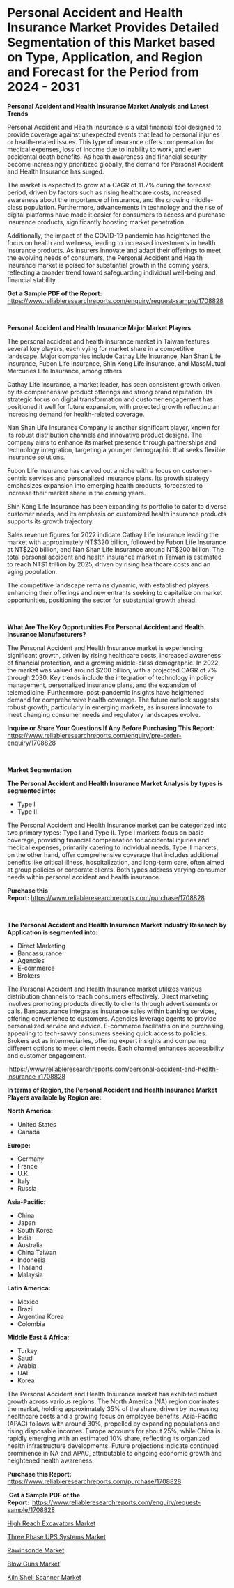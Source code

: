 <p><h1>Personal Accident and Health Insurance Market Provides Detailed Segmentation of this Market based on Type, Application, and Region and Forecast for the Period from 2024 - 2031</h1></p><p><strong>Personal Accident and Health Insurance Market Analysis and Latest Trends</strong></p>
<p><p>Personal Accident and Health Insurance is a vital financial tool designed to provide coverage against unexpected events that lead to personal injuries or health-related issues. This type of insurance offers compensation for medical expenses, loss of income due to inability to work, and even accidental death benefits. As health awareness and financial security become increasingly prioritized globally, the demand for Personal Accident and Health Insurance has surged.</p><p>The market is expected to grow at a CAGR of 11.7% during the forecast period, driven by factors such as rising healthcare costs, increased awareness about the importance of insurance, and the growing middle-class population. Furthermore, advancements in technology and the rise of digital platforms have made it easier for consumers to access and purchase insurance products, significantly boosting market penetration. </p><p>Additionally, the impact of the COVID-19 pandemic has heightened the focus on health and wellness, leading to increased investments in health insurance products. As insurers innovate and adapt their offerings to meet the evolving needs of consumers, the Personal Accident and Health Insurance market is poised for substantial growth in the coming years, reflecting a broader trend toward safeguarding individual well-being and financial stability.</p></p>
<p><strong>Get a Sample PDF of the Report:&nbsp;</strong> <a href="https://www.reliableresearchreports.com/enquiry/request-sample/1708828?utm_campaign=1625&utm_medium=2&utm_source=Github&utm_content=ia&utm_term=21102024&utm_id=personal-accident-and-health-insurance">https://www.reliableresearchreports.com/enquiry/request-sample/1708828</a></p>
<p>&nbsp;</p>
<p><strong>Personal Accident and Health Insurance Major Market Players</strong></p>
<p><p>The personal accident and health insurance market in Taiwan features several key players, each vying for market share in a competitive landscape. Major companies include Cathay Life Insurance, Nan Shan Life Insurance, Fubon Life Insurance, Shin Kong Life Insurance, and MassMutual Mercuries Life Insurance, among others.</p><p>Cathay Life Insurance, a market leader, has seen consistent growth driven by its comprehensive product offerings and strong brand reputation. Its strategic focus on digital transformation and customer engagement has positioned it well for future expansion, with projected growth reflecting an increasing demand for health-related coverage.</p><p>Nan Shan Life Insurance Company is another significant player, known for its robust distribution channels and innovative product designs. The company aims to enhance its market presence through partnerships and technology integration, targeting a younger demographic that seeks flexible insurance solutions.</p><p>Fubon Life Insurance has carved out a niche with a focus on customer-centric services and personalized insurance plans. Its growth strategy emphasizes expansion into emerging health products, forecasted to increase their market share in the coming years.</p><p>Shin Kong Life Insurance has been expanding its portfolio to cater to diverse customer needs, and its emphasis on customized health insurance products supports its growth trajectory.</p><p>Sales revenue figures for 2022 indicate Cathay Life Insurance leading the market with approximately NT$320 billion, followed by Fubon Life Insurance at NT$220 billion, and Nan Shan Life Insurance around NT$200 billion. The total personal accident and health insurance market in Taiwan is estimated to reach NT$1 trillion by 2025, driven by rising healthcare costs and an aging population.</p><p>The competitive landscape remains dynamic, with established players enhancing their offerings and new entrants seeking to capitalize on market opportunities, positioning the sector for substantial growth ahead.</p></p>
<p>&nbsp;</p>
<p><strong>What Are The Key Opportunities For Personal Accident and Health Insurance Manufacturers?</strong></p>
<p><p>The Personal Accident and Health Insurance market is experiencing significant growth, driven by rising healthcare costs, increased awareness of financial protection, and a growing middle-class demographic. In 2022, the market was valued around $200 billion, with a projected CAGR of 7% through 2030. Key trends include the integration of technology in policy management, personalized insurance plans, and the expansion of telemedicine. Furthermore, post-pandemic insights have heightened demand for comprehensive health coverage. The future outlook suggests robust growth, particularly in emerging markets, as insurers innovate to meet changing consumer needs and regulatory landscapes evolve.</p></p>
<p><strong>Inquire or Share Your Questions If Any Before Purchasing This Report:</strong> <a href="https://www.reliableresearchreports.com/enquiry/pre-order-enquiry/1708828?utm_campaign=1625&utm_medium=2&utm_source=Github&utm_content=ia&utm_term=21102024&utm_id=personal-accident-and-health-insurance">https://www.reliableresearchreports.com/enquiry/pre-order-enquiry/1708828</a></p>
<p>&nbsp;</p>
<p><strong>Market Segmentation</strong></p>
<p><strong>The Personal Accident and Health Insurance Market Analysis by types is segmented into:</strong></p>
<p><ul><li>Type I</li><li>Type II</li></ul></p>
<p><p>The Personal Accident and Health Insurance market can be categorized into two primary types: Type I and Type II. Type I markets focus on basic coverage, providing financial compensation for accidental injuries and medical expenses, primarily catering to individual needs. Type II markets, on the other hand, offer comprehensive coverage that includes additional benefits like critical illness, hospitalization, and long-term care, often aimed at group policies or corporate clients. Both types address varying consumer needs within personal accident and health insurance.</p></p>
<p><strong>Purchase this Report:&nbsp;</strong><a href="https://www.reliableresearchreports.com/purchase/1708828?utm_campaign=1625&utm_medium=2&utm_source=Github&utm_content=ia&utm_term=21102024&utm_id=personal-accident-and-health-insurance">https://www.reliableresearchreports.com/purchase/1708828</a></p>
<p>&nbsp;</p>
<p><strong>The Personal Accident and Health Insurance Market Industry Research by Application is segmented into:</strong></p>
<p><ul><li>Direct Marketing</li><li>Bancassurance</li><li>Agencies</li><li>E-commerce</li><li>Brokers</li></ul></p>
<p><p>The Personal Accident and Health Insurance market utilizes various distribution channels to reach consumers effectively. Direct marketing involves promoting products directly to clients through advertisements or calls. Bancassurance integrates insurance sales within banking services, offering convenience to customers. Agencies leverage agents to provide personalized service and advice. E-commerce facilitates online purchasing, appealing to tech-savvy consumers seeking quick access to policies. Brokers act as intermediaries, offering expert insights and comparing different options to meet client needs. Each channel enhances accessibility and customer engagement.</p></p>
<p><a href="https://www.reliableresearchreports.com/personal-accident-and-health-insurance-r1708828?utm_campaign=1625&utm_medium=2&utm_source=Github&utm_content=ia&utm_term=21102024&utm_id=personal-accident-and-health-insurance">&nbsp;https://www.reliableresearchreports.com/personal-accident-and-health-insurance-r1708828</a></p>
<p><strong>In terms of Region, the Personal Accident and Health Insurance Market Players available by Region are:</strong></p>
<p>
    <p> <strong> North America: </strong>
        <ul>
            <li>United States</li>
            <li>Canada</li>
        </ul>
        </p> 
    <p> <strong> Europe: </strong>
        <ul>
            <li>Germany</li>
            <li>France</li>
            <li>U.K.</li>
            <li>Italy</li>
            <li>Russia</li>
        </ul>
        </p> 
    <p> <strong> Asia-Pacific: </strong>
        <ul>
            <li>China</li>
            <li>Japan</li>
            <li>South Korea</li>
            <li>India</li>
            <li>Australia</li>
            <li>China Taiwan</li>
            <li>Indonesia</li>
            <li>Thailand</li>
            <li>Malaysia</li>
        </ul>
        </p> 
    <p> <strong> Latin America: </strong>
        <ul>
            <li>Mexico</li>
            <li>Brazil</li>
            <li>Argentina Korea</li>
            <li>Colombia</li>
        </ul>
        </p> 
    <p> <strong> Middle East & Africa: </strong>
        <ul>
            <li>Turkey</li>
            <li>Saudi</li>
            <li>Arabia</li>
            <li>UAE</li>
            <li>Korea</li>
        </ul>
    </p>
    </p>
<p><p>The Personal Accident and Health Insurance market has exhibited robust growth across various regions. The North America (NA) region dominates the market, holding approximately 35% of the share, driven by increasing healthcare costs and a growing focus on employee benefits. Asia-Pacific (APAC) follows with around 30%, propelled by expanding populations and rising disposable incomes. Europe accounts for about 25%, while China is rapidly emerging with an estimated 10% share, reflecting its organized health infrastructure developments. Future projections indicate continued prominence in NA and APAC, attributable to ongoing economic growth and heightened health awareness.</p></p>
<p><strong>Purchase this Report: </strong><a href="https://www.reliableresearchreports.com/purchase/1708828?utm_campaign=1625&utm_medium=2&utm_source=Github&utm_content=ia&utm_term=21102024&utm_id=personal-accident-and-health-insurance">https://www.reliableresearchreports.com/purchase/1708828</a></p>
<p>&nbsp;<strong>Get a Sample PDF of the Report:&nbsp;&nbsp;</strong><a href="https://www.reliableresearchreports.com/enquiry/request-sample/1708828?utm_campaign=1625&utm_medium=2&utm_source=Github&utm_content=ia&utm_term=21102024&utm_id=personal-accident-and-health-insurance">https://www.reliableresearchreports.com/enquiry/request-sample/1708828</a></p>
<p><strong></strong></p>
<p><p><a href="https://github.com/juniordelafrance/Market-Research-Report-List-5/blob/main/high-reach-excavators-market.md?utm_campaign=1625&utm_medium=2&utm_source=Github&utm_content=ia&utm_term=21102024&utm_id=personal-accident-and-health-insurance">High Reach Excavators Market</a></p><p><a href="https://www.linkedin.com/pulse/sustainability-trends-three-phase-ups-systems-industry-market-qpyjf?utm_campaign=1625&utm_medium=2&utm_source=Github&utm_content=ia&utm_term=21102024&utm_id=personal-accident-and-health-insurance">Three Phase UPS Systems Market</a></p><p><a href="https://www.linkedin.com/pulse/rawinsonde-market-regional-outlook-competition-2024-2031-0shsf?utm_campaign=1625&utm_medium=2&utm_source=Github&utm_content=ia&utm_term=21102024&utm_id=personal-accident-and-health-insurance">Rawinsonde Market</a></p><p><a href="https://www.linkedin.com/pulse/blow-guns-market-industry-landscape-growth-trajectories-global-iuftf?utm_campaign=1625&utm_medium=2&utm_source=Github&utm_content=ia&utm_term=21102024&utm_id=personal-accident-and-health-insurance">Blow Guns Market</a></p><p><a href="https://www.linkedin.com/pulse/kiln-shell-scanner-market-research-report-2024-2031-resetronomy-bpdlf?utm_campaign=1625&utm_medium=2&utm_source=Github&utm_content=ia&utm_term=21102024&utm_id=personal-accident-and-health-insurance">Kiln Shell Scanner Market</a></p></p>